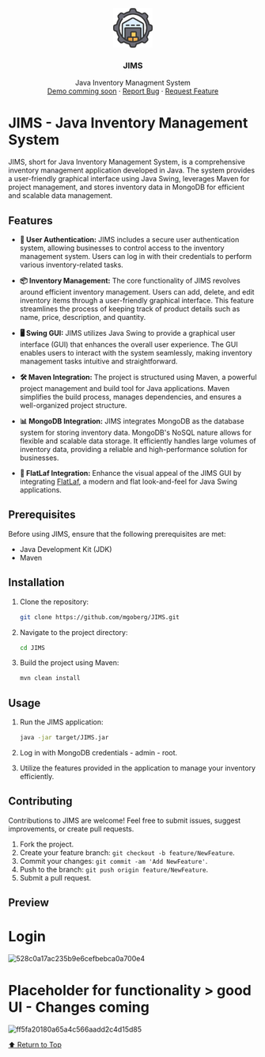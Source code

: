 
<div align="center">
    <img src="images/logo.png" alt="Logo" width="80" height="80">
  </a>

  <h3 align="center">JIMS</h3>

  <p align="center">
    Java Inventory Managment System
    <br />
    <a href="https://github.com/mgoberg/jims">Demo comming soon</a>
    ·
    <a href="https://github.com/mgoberg/jims/issues">Report Bug</a>
    ·
    <a href="https://github.com/mgoberg/jims/issues">Request Feature</a>
  </p>
</div>

# JIMS - Java Inventory Management System

JIMS, short for Java Inventory Management System, is a comprehensive inventory management application developed in Java. The system provides a user-friendly graphical interface using Java Swing, leverages Maven for project management, and stores inventory data in MongoDB for efficient and scalable data management.

## Features

- **🔐 User Authentication:**
  JIMS includes a secure user authentication system, allowing businesses to control access to the inventory management system. Users can log in with their credentials to perform various inventory-related tasks.

- **📦 Inventory Management:**
  The core functionality of JIMS revolves around efficient inventory management. Users can add, delete, and edit inventory items through a user-friendly graphical interface. This feature streamlines the process of keeping track of product details such as name, price, description, and quantity.

- **🖥️ Swing GUI:**
  JIMS utilizes Java Swing to provide a graphical user interface (GUI) that enhances the overall user experience. The GUI enables users to interact with the system seamlessly, making inventory management tasks intuitive and straightforward.

- **🛠️ Maven Integration:**
  The project is structured using Maven, a powerful project management and build tool for Java applications. Maven simplifies the build process, manages dependencies, and ensures a well-organized project structure.

- **📊 MongoDB Integration:**
  JIMS integrates MongoDB as the database system for storing inventory data. MongoDB's NoSQL nature allows for flexible and scalable data storage. It efficiently handles large volumes of inventory data, providing a reliable and high-performance solution for businesses.

- **🎨 FlatLaf Integration:**
  Enhance the visual appeal of the JIMS GUI by integrating [FlatLaf](https://www.formdev.com/flatlaf/), a modern and flat look-and-feel for Java Swing applications.

## Prerequisites

Before using JIMS, ensure that the following prerequisites are met:
- Java Development Kit (JDK)
- Maven

## Installation

1. Clone the repository:
   ```bash
   git clone https://github.com/mgoberg/JIMS.git
   ```

2. Navigate to the project directory:
   ```bash
   cd JIMS
   ```

3. Build the project using Maven:
   ```bash
   mvn clean install
   ```

## Usage

1. Run the JIMS application:
   ```bash
   java -jar target/JIMS.jar
   ```

2. Log in with MongoDB credentials - admin - root.
3. Utilize the features provided in the application to manage your inventory efficiently.

## Contributing

Contributions to JIMS are welcome! Feel free to submit issues, suggest improvements, or create pull requests.

1. Fork the project.
2. Create your feature branch: `git checkout -b feature/NewFeature`.
3. Commit your changes: `git commit -am 'Add NewFeature'`.
4. Push to the branch: `git push origin feature/NewFeature`.
5. Submit a pull request.

## Preview
# Login
![528c0a17ac235b9e6cefbebca0a700e4](https://github.com/mgoberg/jims/assets/116804646/4b4ad764-00a7-4c9a-af84-86bcb205ffb2)
# Placeholder for functionality > good UI - Changes coming
![ff5fa20180a65a4c566aadd2c4d15d85](https://github.com/mgoberg/jims/assets/116804646/a7d97f8f-c381-4e59-9ea7-944b04160de6)

[⬆️ Return to Top](#jims---java-inventory-management-system)
